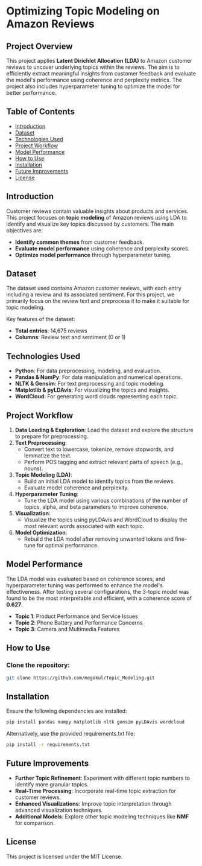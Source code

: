 # Optimizing Topic Modeling on Amazon Reviews

## Project Overview

This project applies **Latent Dirichlet Allocation (LDA)** to Amazon customer reviews to uncover underlying topics within the reviews. The aim is to efficiently extract meaningful insights from customer feedback and evaluate the model's performance using coherence and perplexity metrics. The project also includes hyperparameter tuning to optimize the model for better performance.

## Table of Contents
- [Introduction](#introduction)
- [Dataset](#dataset)
- [Technologies Used](#technologies-used)
- [Project Workflow](#project-workflow)
- [Model Performance](#model-performance)
- [How to Use](#how-to-use)
- [Installation](#installation)
- [Future Improvements](#future-improvements)
- [License](#license)

## Introduction

Customer reviews contain valuable insights about products and services. This project focuses on **topic modeling** of Amazon reviews using LDA to identify and visualize key topics discussed by customers. The main objectives are:
- **Identify common themes** from customer feedback.
- **Evaluate model performance** using coherence and perplexity scores.
- **Optimize model performance** through hyperparameter tuning.

## Dataset

The dataset used contains Amazon customer reviews, with each entry including a review and its associated sentiment. For this project, we primarily focus on the review text and preprocess it to make it suitable for topic modeling.

Key features of the dataset:
- **Total entries**: 14,675 reviews
- **Columns**: Review text and sentiment (0 or 1)

## Technologies Used

- **Python**: For data preprocessing, modeling, and evaluation.
- **Pandas & NumPy**: For data manipulation and numerical operations.
- **NLTK & Gensim**: For text preprocessing and topic modeling.
- **Matplotlib & pyLDAvis**: For visualizing the topics and insights.
- **WordCloud**: For generating word clouds representing each topic.

## Project Workflow

1. **Data Loading & Exploration**: Load the dataset and explore the structure to prepare for preprocessing.
2. **Text Preprocessing**: 
   - Convert text to lowercase, tokenize, remove stopwords, and lemmatize the text.
   - Perform POS tagging and extract relevant parts of speech (e.g., nouns).
3. **Topic Modeling (LDA)**: 
   - Build an initial LDA model to identify topics from the reviews.
   - Evaluate model coherence and perplexity.
4. **Hyperparameter Tuning**:
   - Tune the LDA model using various combinations of the number of topics, alpha, and beta parameters to improve coherence.
5. **Visualization**:
   - Visualize the topics using pyLDAvis and WordCloud to display the most relevant words associated with each topic.
6. **Model Optimization**: 
   - Rebuild the LDA model after removing unwanted tokens and fine-tune for optimal performance.

## Model Performance

The LDA model was evaluated based on coherence scores, and hyperparameter tuning was performed to enhance the model's effectiveness. After testing several configurations, the 3-topic model was found to be the most interpretable and efficient, with a coherence score of **0.627**.

- **Topic 1**: Product Performance and Service Issues
- **Topic 2**: Phone Battery and Performance Concerns
- **Topic 3**: Camera and Multimedia Features

## How to Use

### Clone the repository:
```bash
git clone https://github.com/megokul/Topic_Modeling.git
```

## Installation
Ensure the following dependencies are installed:
```bash
pip install pandas numpy matplotlib nltk gensim pyLDAvis wordcloud
```
Alternatively, use the provided requirements.txt file:
```bash
pip install -r requirements.txt
```

## Future Improvements

- **Further Topic Refinement**: Experiment with different topic numbers to identify more granular topics.
- **Real-Time Processing**: Incorporate real-time topic extraction for customer reviews.
- **Enhanced Visualizations**: Improve topic interpretation through advanced visualization techniques.
- **Additional Models**: Explore other topic modeling techniques like **NMF** for comparison.

## License

This project is licensed under the MIT License.
